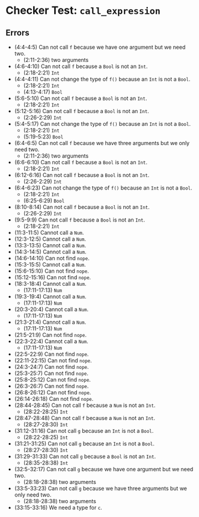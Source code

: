 # Checker Test: `call_expression`

## Errors
- (4:4-4:5) Can not call `f` because we have one argument but we need two.
  - (2:11-2:36) two arguments
- (4:6-4:10) Can not call `f` because a `Bool` is not an `Int`.
  - (2:18-2:21) `Int`
- (4:4-4:11) Can not change the type of `f()` because an `Int` is not a `Bool`.
  - (2:18-2:21) `Int`
  - (4:13-4:17) `Bool`
- (5:6-5:10) Can not call `f` because a `Bool` is not an `Int`.
  - (2:18-2:21) `Int`
- (5:12-5:16) Can not call `f` because a `Bool` is not an `Int`.
  - (2:26-2:29) `Int`
- (5:4-5:17) Can not change the type of `f()` because an `Int` is not a `Bool`.
  - (2:18-2:21) `Int`
  - (5:19-5:23) `Bool`
- (6:4-6:5) Can not call `f` because we have three arguments but we only need two.
  - (2:11-2:36) two arguments
- (6:6-6:10) Can not call `f` because a `Bool` is not an `Int`.
  - (2:18-2:21) `Int`
- (6:12-6:16) Can not call `f` because a `Bool` is not an `Int`.
  - (2:26-2:29) `Int`
- (6:4-6:23) Can not change the type of `f()` because an `Int` is not a `Bool`.
  - (2:18-2:21) `Int`
  - (6:25-6:29) `Bool`
- (8:10-8:14) Can not call `f` because a `Bool` is not an `Int`.
  - (2:26-2:29) `Int`
- (9:5-9:9) Can not call `f` because a `Bool` is not an `Int`.
  - (2:18-2:21) `Int`
- (11:3-11:5) Cannot call a `Num`.
- (12:3-12:5) Cannot call a `Num`.
- (13:3-13:5) Cannot call a `Num`.
- (14:3-14:5) Cannot call a `Num`.
- (14:6-14:10) Can not find `nope`.
- (15:3-15:5) Cannot call a `Num`.
- (15:6-15:10) Can not find `nope`.
- (15:12-15:16) Can not find `nope`.
- (18:3-18:4) Cannot call a `Num`.
  - (17:11-17:13) `Num`
- (19:3-19:4) Cannot call a `Num`.
  - (17:11-17:13) `Num`
- (20:3-20:4) Cannot call a `Num`.
  - (17:11-17:13) `Num`
- (21:3-21:4) Cannot call a `Num`.
  - (17:11-17:13) `Num`
- (21:5-21:9) Can not find `nope`.
- (22:3-22:4) Cannot call a `Num`.
  - (17:11-17:13) `Num`
- (22:5-22:9) Can not find `nope`.
- (22:11-22:15) Can not find `nope`.
- (24:3-24:7) Can not find `nope`.
- (25:3-25:7) Can not find `nope`.
- (25:8-25:12) Can not find `nope`.
- (26:3-26:7) Can not find `nope`.
- (26:8-26:12) Can not find `nope`.
- (26:14-26:18) Can not find `nope`.
- (28:44-28:45) Can not call `f` because a `Num` is not an `Int`.
  - (28:22-28:25) `Int`
- (28:47-28:48) Can not call `f` because a `Num` is not an `Int`.
  - (28:27-28:30) `Int`
- (31:12-31:16) Can not call `g` because an `Int` is not a `Bool`.
  - (28:22-28:25) `Int`
- (31:21-31:25) Can not call `g` because an `Int` is not a `Bool`.
  - (28:27-28:30) `Int`
- (31:29-31:33) Can not call `g` because a `Bool` is not an `Int`.
  - (28:35-28:38) `Int`
- (32:5-32:17) Can not call `g` because we have one argument but we need two.
  - (28:18-28:38) two arguments
- (33:5-33:23) Can not call `g` because we have three arguments but we only need two.
  - (28:18-28:38) two arguments
- (33:15-33:16) We need a type for `c`.
